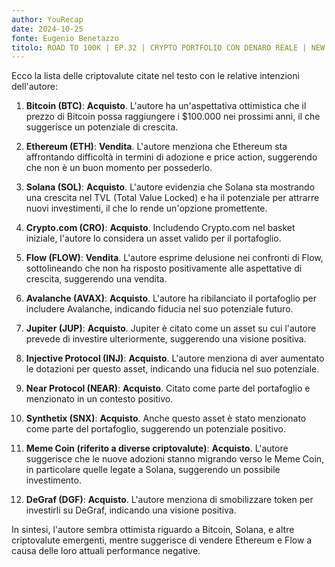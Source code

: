 ```yaml
---
author: YouRecap
date: 2024-10-25
fonte: Eugenio Benetazzo
titolo: ROAD TO 100K | EP.32 | CRYPTO PORTFOLIO CON DENARO REALE | NEW ENTRY
---
```


Ecco la lista delle criptovalute citate nel testo con le relative intenzioni dell'autore:

1. **Bitcoin (BTC)**: **Acquisto**. L'autore ha un'aspettativa ottimistica che il prezzo di Bitcoin possa raggiungere i $100.000 nei prossimi anni, il che suggerisce un potenziale di crescita.

2. **Ethereum (ETH)**: **Vendita**. L'autore menziona che Ethereum sta affrontando difficoltà in termini di adozione e price action, suggerendo che non è un buon momento per possederlo.

3. **Solana (SOL)**: **Acquisto**. L'autore evidenzia che Solana sta mostrando una crescita nel TVL (Total Value Locked) e ha il potenziale per attrarre nuovi investimenti, il che lo rende un'opzione promettente.

4. **Crypto.com (CRO)**: **Acquisto**. Includendo Crypto.com nel basket iniziale, l'autore lo considera un asset valido per il portafoglio.

5. **Flow (FLOW)**: **Vendita**. L'autore esprime delusione nei confronti di Flow, sottolineando che non ha risposto positivamente alle aspettative di crescita, suggerendo una vendita.

6. **Avalanche (AVAX)**: **Acquisto**. L'autore ha ribilanciato il portafoglio per includere Avalanche, indicando fiducia nel suo potenziale futuro.

7. **Jupiter (JUP)**: **Acquisto**. Jupiter è citato come un asset su cui l'autore prevede di investire ulteriormente, suggerendo una visione positiva.

8. **Injective Protocol (INJ)**: **Acquisto**. L'autore menziona di aver aumentato le dotazioni per questo asset, indicando una fiducia nel suo potenziale.

9. **Near Protocol (NEAR)**: **Acquisto**. Citato come parte del portafoglio e menzionato in un contesto positivo.

10. **Synthetix (SNX)**: **Acquisto**. Anche questo asset è stato menzionato come parte del portafoglio, suggerendo un potenziale positivo.

11. **Meme Coin (riferito a diverse criptovalute)**: **Acquisto**. L'autore suggerisce che le nuove adozioni stanno migrando verso le Meme Coin, in particolare quelle legate a Solana, suggerendo un possibile investimento.

12. **DeGraf (DGF)**: **Acquisto**. L'autore menziona di smobilizzare token per investirli su DeGraf, indicando una visione positiva.

In sintesi, l'autore sembra ottimista riguardo a Bitcoin, Solana, e altre criptovalute emergenti, mentre suggerisce di vendere Ethereum e Flow a causa delle loro attuali performance negative.
